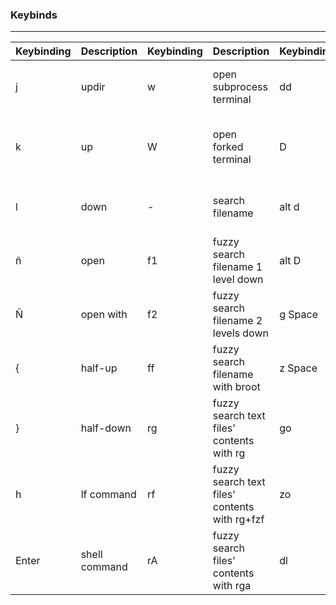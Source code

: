 ### Keybinds
---
| Keybinding | Description   | Keybinding | Description                                   | Keybinding | Description                                  | Keybinding | Description                                |   |   |
|------------|---------------|------------|-----------------------------------------------|------------|----------------------------------------------|------------|--------------------------------------------|---|---|
| j          | updir         | w          | open subprocess terminal                      | dd         | cut                                          | ds         | Drag selected files to other app           |   |   |
| k          | up            | W          | open forked terminal                          | D          | remove                                       | dw         | Drag download files into current directory |   |   |
| l          | down          | -          | search filename                               | alt d      | trash                                        | dc         | Drag copy files into current directory     |   |   |
| ñ          | open          | f1         | fuzzy search filename 1 level down            | alt D      | shred                                        | dm         | Drag move files into current directory     |   |   |
| Ñ          | open with     | f2         | fuzzy search filename 2 levels down           | g Space    | g.sh. Go to bookmark path                    |            |                                            |   |   |
| {          | half-up       | ff         | fuzzy search filename with broot              | z Space    | z.lua. Go to frecent directory               |            |                                            |   |   |
| }          | half-down     | rg         | fuzzy search text files' contents with rg     | go         | Menu select bookmark path                    |            |                                            |   |   |
| h          | lf command    | rf         | fuzzy search text files' contents with rg+fzf | zo         | Menu select frecent directory                |            |                                            |   |   |
| Enter      | shell command | rA         | fuzzy search files' contents with rga         | dl         | Drag files in current directory to other app |            |                                            |   |   |
